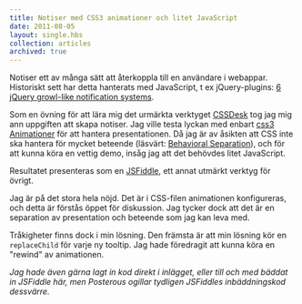 ```yaml
---
title: Notiser med CSS3 animationer och litet JavaScript
date: 2011-08-05
layout: single.hbs
collection: articles
archived: true
---
```

Notiser ett av många sätt att återkoppla till en användare i webappar.
Historiskt sett har detta hanterats med JavaScript, t ex jQuery-plugins:
[6 jQuery growl-like notification
systems](http://webtoolkit4.me/2009/08/13/jquery-growl-likenotification-systems/).

Som en övning för att lära mig det urmärkta verktyget
[CSSDesk](http://cssdesk.com) tog jag mig ann uppgiften att skapa
notiser. Jag ville testa lyckan med enbart [css3
Animationer](http://dev.w3.org/csswg/css3-animations/) för att hantera
presentationen. Då jag är av åsikten att CSS inte ska hantera för mycket
beteende (läsvärt: [Behavioral
Separation](http://www.alistapart.com/articles/behavioralseparation)),
och för att kunna köra en vettig demo, insåg jag att det behövdes litet
JavaScript.

Resultatet presenteras som en [JSFiddle](http://jsfiddle.net/NRsJ7/1/),
ett annat utmärkt verktyg för övrigt.

Jag är på det stora hela nöjd. Det är i CSS-filen animationen
konfigureras, och detta är förstås öppet för diskussion. Jag tycker dock
att det är en separation av presentation och beteende som jag kan leva
med.

Tråkigheter finns dock i min lösning. Den främsta är att min lösning kör
en `replaceChild` för varje ny tooltip. Jag hade föredragit att kunna
köra en "rewind" av animationen.

*Jag hade även gärna lagt in kod direkt i inlägget, eller till och med
bäddat in JSFiddle här, men Posterous ogillar tydligen JSFiddles
inbäddningskod dessvärre.*